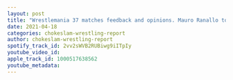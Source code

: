 ```yaml
---
layout: post
title: "Wrestlemania 37 matches feedback and opinions. Mauro Ranallo to be the commentator in the Omega v Swann Title match, Plus more"
date: 2021-04-18
categories: chokeslam-wrestling-report
author: chokeslam-wrestling-report
spotify_track_id: 2vv2sWVB2RUBiwg9iITpIy
youtube_video_id: 
apple_track_id: 1000517638562
youtube_metadata: 
---
```

